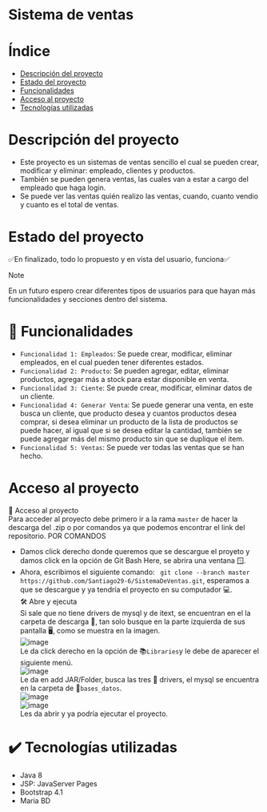 # Sistema de ventas
# Índice
* [Descripción del proyecto](#Descripción-del-proyecto)
* [Estado del proyecto](#Estado-del-proyecto)
* [Funcionalidades](#hammer-Funcionalidades)
* [Acceso al proyecto](#Acceso-al-proyecto)
* [Tecnologías utilizadas](#heavy_check_mark-tecnologías-utilizadas)
# Descripción del proyecto
* Este proyecto es un sistemas de ventas sencillo el cual se pueden crear, modificar y eliminar: empleado, clientes y productos.
* También se pueden genera ventas, las cuales van a estar a cargo del empleado que haga login.
* Se puede ver las ventas quién realizo las ventas, cuando, cuanto vendio y cuanto es el total de ventas.
# Estado del proyecto
:white_check_mark:En finalizado, todo lo propuesto y en vista del usuario, funciona:white_check_mark: <br/>
> [!NOTE]
> En un futuro espero crear diferentes tipos de usuarios para que hayan más funcionalidades y secciones dentro del sistema.
# :hammer: Funcionalidades
- `Funcionalidad 1: Empleados`: Se puede crear, modificar, eliminar empleados, en el cual pueden tener diferentes estados.
- `Funcionalidad 2: Producto`: Se pueden agregar, editar, eliminar productos, agregar más a stock para estar disponible en venta.
- `Funcionalidad 3: Ciente`: Se puede crear, modificar, eliminar datos de un cliente.
- `Funcionalidad 4: Generar Venta`: Se puede generar una venta, en este busca un cliente, que producto desea y cuantos productos desea comprar, si desea eliminar un producto de la lista de productos se puede hacer, al igual que si se desea editar la cantidad, también se puede agregar más del mismo producto sin que se duplique el item.
- `Funcionalidad 5: Ventas`: Se puede ver todas las ventas que se han hecho.
# Acceso al proyecto
:file_folder: Acceso al proyecto<br/>
Para acceder al proyecto debe primero ir a la rama `master` de hacer la descarga del .zip o por comandos ya que podemos encontrar el link del repositorio.
POR COMANDOS
* Damos click derecho donde queremos que se descargue el proyeto y damos click en la opción de Git Bash Here, se abrira una ventana :window:.
* Ahora, escribimos el siguiente comando: ` git clone --branch master https://github.com/Santiago29-6/SistemaDeVentas.git`, esperamos a que se descargue y ya tendría el proyecto en su computador :computer:.<br/>
:hammer_and_wrench: Abre y ejecuta <br/>
Si sale que no tiene drivers de mysql y de itext, se encuentran en el la carpeta de descarga :open_file_folder:, tan solo busque en la parte izquierda de sus pantalla :desktop_computer:, como se muestra en la imagen.<br/>
![image](https://github.com/Santiago29-6/SistemaDeVentas/assets/73140872/bbc966f2-4655-48cb-aa93-a351624b48f0)<br/>
Le da click derecho en la opción de :books:`Libraries`y le debe de aparecer el siguiente menú.<br/>
![image](https://github.com/Santiago29-6/SistemaDeVentas/assets/73140872/0dd3d76d-e98e-43cf-8803-727d85750d63)<br/>
Le da en add JAR/Folder, busca las tres :nut_and_bolt: drivers, el mysql se encuentra en la carpeta de :open_file_folder:`bases_datos`.<br/>
![image](https://github.com/Santiago29-6/SistemaDeVentas/assets/73140872/d291c65a-448e-48d7-b71a-35f980aa4db0)<br/>
![image](https://github.com/Santiago29-6/SistemaDeVentas/assets/73140872/f59c2e98-e13e-4d87-9d7d-55b95b0a9955)<br/>
Les da abrir y ya podría ejecutar el proyecto.

# :heavy_check_mark: Tecnologías utilizadas
- Java 8
- JSP: JavaServer Pages
- Bootstrap 4.1
- Maria BD
